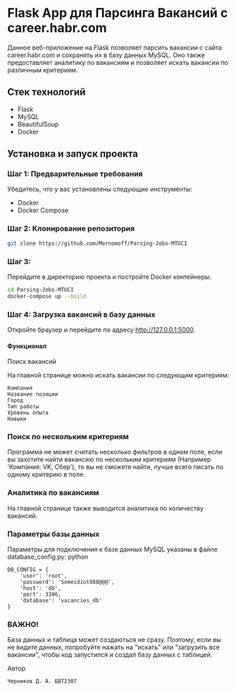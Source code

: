 # Flask App для Парсинга Вакансий с career.habr.com

Данное веб-приложение на Flask позволяет парсить вакансии с сайта career.habr.com и сохранять их в базу данных MySQL. Оно также предоставляет аналитику по вакансиям и позволяет искать вакансии по различным критериям.

## Стек технологий

- Flask
- MySQL
- BeautifulSoup
- Docker

## Установка и запуск проекта

### Шаг 1: Предварительные требования

Убедитесь, что у вас установлены следующие инструменты:
- Docker
- Docker Compose

### Шаг 2: Клонирование репозитория

```bash
git clone https://github.com/Mernomoff/Parsing-Jobs-MTUCI
```

### Шаг 3:

Перейдите в директорию проекта и постройте Docker контейнеры:

```bash
cd Parsing-Jobs-MTUCI
docker-compose up --build
```

### Шаг 4: Загрузка вакансий в базу данных

Откройте браузер и перейдите по адресу http://127.0.0.1:5000.
#### Функционал
Поиск вакансий

На главной странице можно искать вакансии по следующим критериям:

    Компания
    Название позиции
    Город
    Тип работы
    Уровень опыта
    Навыки

### Поиск по нескольким критериям

Программа не может считать несколько фильтров в одном поле, если вы захотите найти вакансию по нескольким критериям (Например 'Компания: VK, Сбер'), то вы не сможете найти, лучше всего писать по одному критерию в поле.

### Аналитика по вакансиям

На главной странице также выводится аналитика по количеству вакансий.

### Параметры базы данных

Параметры для подключения к базе данных MySQL указаны в файле database_config.py:
python
```
DB_CONFIG = {
    'user': 'root',
    'password': 'Someidiot888@@@',
    'host': 'db',
    'port': 3306,
    'database': 'vacancies_db'
}
```

### ВАЖНО!
База данных и таблица может создаються не сразу. Поэтому, если вы не видите данных, попробуйте нажать на "искать" или "загрузить все вакансии", чтобы код запустился и создал базу данных с таблицей.

Автор

    Черников Д. А. БВТ2307

 
